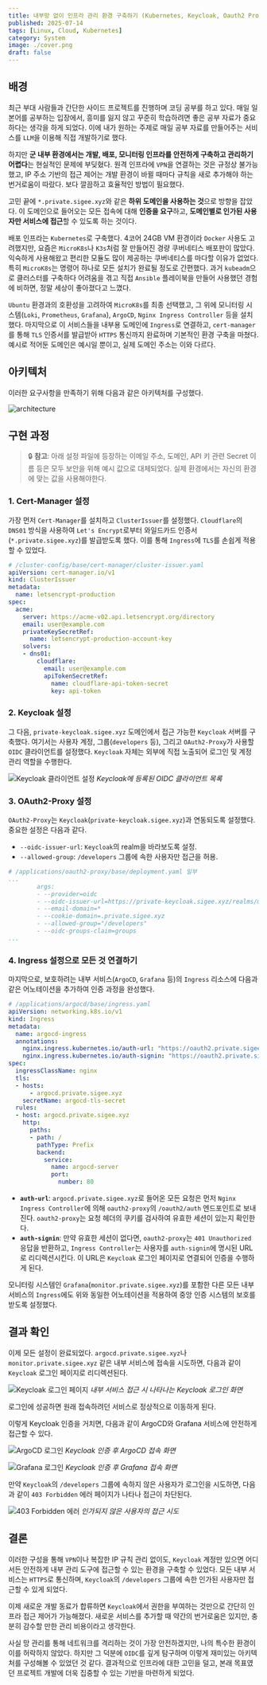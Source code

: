 ```yaml
---
title: 내부망 없이 인프라 관리 환경 구축하기 (Kubernetes, Keycloak, Oauth2 Proxy, Nginx Ingress)
published: 2025-07-14
tags: [Linux, Cloud, Kubernetes]
category: System
image: ./cover.png
draft: false
---
```



## 배경

최근 부대 사람들과 간단한 사이드 프로젝트를 진행하며 코딩 공부를 하고 있다. 매일 일본어를 공부하는 입장에서, 흥미를 잃지 않고 꾸준히 학습하려면 좋은 공부 자료가 중요하다는 생각을 하게 되었다.
이에 내가 원하는 주제로 매일 공부 자료를 만들어주는 서비스를 `LLM`을 이용해 직접 개발하기로 했다.

하지만 **군 내부 환경에서는 개발, 배포, 모니터링 인프라를 안전하게 구축하고 관리하기 어렵다**는 현실적인 문제에 부딪혔다. 원격 인프라에 `VPN`을 연결하는 것은 규정상 불가능했고, IP 주소 기반의 접근 제어는 개발 환경이 바뀔 때마다 규칙을 새로 추가해야 하는 번거로움이 따랐다. 보다 깔끔하고 효율적인 방법이 필요했다.

고민 끝에 `*.private.sigee.xyz`와 같은 **하위 도메인을 사용하는 것**으로 방향을 잡았다. 이 도메인으로 들어오는 모든 접속에 대해 **인증을 요구**하고, **도메인별로 인가된 사용자만 서비스에 접근**할 수 있도록 하는 것이다.

배포 인프라는 `Kubernetes`로 구축했다. 4코어 24GB VM 환경이라 `Docker` 사용도 고려했지만, 요즘은 `MicroK8s`나 `K3s`처럼 잘 만들어진 경량 쿠버네티스 배포판이 많았다. 익숙하게 사용해왔고 편리한 모듈도 많이 제공하는 쿠버네티스를 마다할 이유가 없었다. 특히 `MicroK8s`는 명령어 하나로 모든 설치가 완료될 정도로 간편했다. 과거 `kubeadm`으로 클러스터를 구축하다 어려움을 겪고 직접 `Ansible` 플레이북을 만들어 사용했던 경험에 비하면, 정말 세상이 좋아졌다고 느꼈다.

`Ubuntu` 환경과의 호환성을 고려하여 `MicroK8s`를 최종 선택했고, 그 위에 모니터링 시스템(`Loki`, `Prometheus`, `Grafana`), `ArgoCD`, `Nginx Ingress Controller` 등을 설치했다. 마지막으로 이 서비스들을 내부용 도메인에 `Ingress`로 연결하고, `cert-manager`를 통해 `TLS` 인증서를 발급받아 `HTTPS` 통신까지 완료하며 기본적인 환경 구축을 마쳤다. 예시로 적어둔 도메인은 예시일 뿐이고, 실제 도메인 주소는 이와 다르다.

## 아키텍처

이러한 요구사항을 만족하기 위해 다음과 같은 아키텍처를 구성했다.

![architecture](./images/architecture.svg)

## 구현 과정

> 🔒 **참고**: 아래 설정 파일에 등장하는 이메일 주소, 도메인, API 키 관련 Secret 이름 등은 모두 보안을 위해 예시 값으로 대체되었다. 실제 환경에서는 자신의 환경에 맞는 값을 사용해야한다.

### 1. Cert-Manager 설정

가장 먼저 `Cert-Manager`를 설치하고 `ClusterIssuer`를 설정했다. `Cloudflare`의 `DNS01` 방식을 사용하여 `Let's Encrypt`로부터 와일드카드 인증서(`*.private.sigee.xyz`)를 발급받도록 했다. 이를 통해 `Ingress`에 `TLS`를 손쉽게 적용할 수 있었다.

```yaml
# /cluster-config/base/cert-manager/cluster-issuer.yaml
apiVersion: cert-manager.io/v1
kind: ClusterIssuer
metadata:
  name: letsencrypt-production
spec:
  acme:
    server: https://acme-v02.api.letsencrypt.org/directory
    email: user@example.com
    privateKeySecretRef:
      name: letsencrypt-production-account-key 
    solvers:
    - dns01:
        cloudflare:
          email: user@example.com
          apiTokenSecretRef:
            name: cloudflare-api-token-secret
            key: api-token
```

### 2. Keycloak 설정

그 다음, `private-keycloak.sigee.xyz` 도메인에서 접근 가능한 `Keycloak` 서버를 구축했다. 여기서는 사용자 계정, 그룹(`developers` 등), 그리고 `OAuth2-Proxy`가 사용할 `OIDC` 클라이언트를 설정했다. `Keycloak` 자체는 외부에 직접 노출되어 로그인 및 계정 관리 역할을 수행한다.

![Keycloak 클라이언트 설정](./images/keycloak-clients.png)
*Keycloak에 등록된 OIDC 클라이언트 목록*

### 3. OAuth2-Proxy 설정

`OAuth2-Proxy`는 `Keycloak`(`private-keycloak.sigee.xyz`)과 연동되도록 설정했다. 중요한 설정은 다음과 같다.

-   `--oidc-issuer-url`: `Keycloak`의 realm을 바라보도록 설정.
-   `--allowed-group`: `/developers` 그룹에 속한 사용자만 접근을 허용.

```yaml
# /applications/oauth2-proxy/base/deployment.yaml 일부
...
        args:
        - --provider=oidc
        - --oidc-issuer-url=https://private-keycloak.sigee.xyz/realms/master
        - --email-domain=*
        - --cookie-domain=.private.sigee.xyz
        - --allowed-group="/developers"
        - --oidc-groups-claim=groups
...
```

### 4. Ingress 설정으로 모든 것 연결하기

마지막으로, 보호하려는 내부 서비스(`ArgoCD`, `Grafana` 등)의 `Ingress` 리소스에 다음과 같은 어노테이션을 추가하여 인증 과정을 완성했다.

```yaml
# /applications/argocd/base/ingress.yaml
apiVersion: networking.k8s.io/v1
kind: Ingress
metadata:
  name: argocd-ingress
  annotations:
    nginx.ingress.kubernetes.io/auth-url: "https://oauth2.private.sigee.xyz/oauth2/auth"
    nginx.ingress.kubernetes.io/auth-signin: "https://oauth2.private.sigee.xyz/oauth2/start?rd=$scheme://$http_host$request_uri"
spec:
  ingressClassName: nginx
  tls:
  - hosts:
      - argocd.private.sigee.xyz
    secretName: argocd-tls-secret
  rules:
  - host: argocd.private.sigee.xyz
    http:
      paths:
      - path: /
        pathType: Prefix
        backend:
          service:
            name: argocd-server
            port:
              number: 80
```

-   **`auth-url`**: `argocd.private.sigee.xyz`로 들어온 모든 요청은 먼저 `Nginx Ingress Controller`에 의해 `oauth2-proxy`의 `/oauth2/auth` 엔드포인트로 보내진다. `oauth2-proxy`는 요청 헤더의 쿠키를 검사하여 유효한 세션이 있는지 확인한다.
-   **`auth-signin`**: 만약 유효한 세션이 없다면, `oauth2-proxy`는 `401 Unauthorized` 응답을 반환하고, `Ingress Controller`는 사용자를 `auth-signin`에 명시된 URL로 리디렉션시킨다. 이 URL은 `Keycloak` 로그인 페이지로 연결되어 인증을 수행하게 된다.

모니터링 시스템인 `Grafana`(`monitor.private.sigee.xyz`)를 포함한 다른 모든 내부 서비스의 `Ingress`에도 위와 동일한 어노테이션을 적용하여 중앙 인증 시스템의 보호를 받도록 설정했다.

## 결과 확인

이제 모든 설정이 완료되었다. `argocd.private.sigee.xyz`나 `monitor.private.sigee.xyz` 같은 내부 서비스에 접속을 시도하면, 다음과 같이 `Keycloak` 로그인 페이지로 리디렉션된다.

![Keycloak 로그인 페이지](./images/keycloak-login.png)
*내부 서비스 접근 시 나타나는 Keycloak 로그인 화면*

로그인에 성공하면 원래 접속하려던 서비스로 정상적으로 이동하게 된다.

이렇게 Keycloak 인증을 거치면, 다음과 같이 ArgoCD와 Grafana 서비스에 안전하게 접근할 수 있다.

![ArgoCD 로그인](./images/argocd-login.png)
*Keycloak 인증 후 ArgoCD 접속 화면*

![Grafana 로그인](./images/grafana-login.png)
*Keycloak 인증 후 Grafana 접속 화면*

만약 `Keycloak`의 `/developers` 그룹에 속하지 않은 사용자가 로그인을 시도하면, 다음과 같이 `403 Forbidden` 에러 페이지가 나타나 접근이 차단된다.

![403 Forbidden 에러](./images/oauth2-proxy-login-authorization-403.png)
*인가되지 않은 사용자의 접근 시도*

## 결론

이러한 구성을 통해 `VPN`이나 복잡한 IP 규칙 관리 없이도, `Keycloak` 계정만 있으면 어디서든 안전하게 내부 관리 도구에 접근할 수 있는 환경을 구축할 수 있었다. 모든 내부 서비스는 `HTTPS`로 통신하며, `Keycloak`의 `/developers` 그룹에 속한 인가된 사용자만 접근할 수 있게 되었다.

이제 새로운 개발 동료가 합류하면 `Keycloak`에서 권한을 부여하는 것만으로 간단히 인프라 접근 제어가 가능해졌다. 새로운 서비스를 추가할 때 약간의 번거로움은 있지만, 충분히 감수할 만한 관리 비용이라고 생각한다.

사실 망 관리를 통해 네트워크를 격리하는 것이 가장 안전하겠지만, 나의 특수한 환경이 이를 허락하지 않았다. 하지만 그 덕분에 `OIDC`를 깊게 탐구하며 이렇게 재미있는 아키텍처를 구성해볼 수 있었던 것 같다. 결과적으로 인프라에 대한 고민을 덜고, 본래 목표였던 프로젝트 개발에 더욱 집중할 수 있는 기반을 마련하게 되었다.
